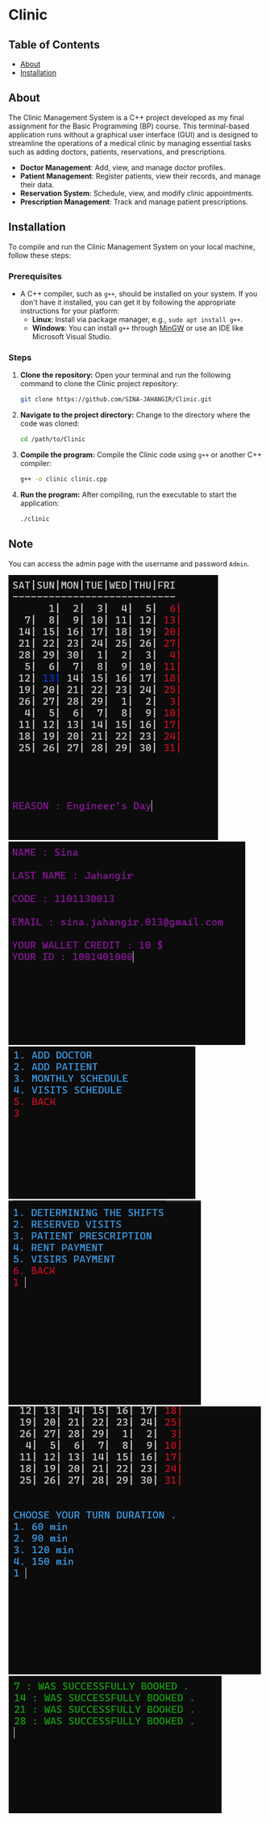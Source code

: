 # Clinic

## Table of Contents
- [About](#about)
- [Installation](#installation)

## About
The Clinic Management System is a C++ project developed as my final assignment for the Basic Programming (BP) course. This terminal-based application runs without a graphical user interface (GUI) and is designed to streamline the operations of a medical clinic by managing essential tasks such as adding doctors, patients, reservations, and prescriptions.

- **Doctor Management**: Add, view, and manage doctor profiles.
- **Patient Management**: Register patients, view their records, and manage their data.
- **Reservation System**: Schedule, view, and modify clinic appointments.
- **Prescription Management**: Track and manage patient prescriptions.

## Installation
To compile and run the Clinic Management System on your local machine, follow these steps:

### Prerequisites
- A C++ compiler, such as `g++`, should be installed on your system. If you don't have it installed, you can get it by following the appropriate instructions for your platform:
  - **Linux**: Install via package manager, e.g., `sudo apt install g++`.
  - **Windows**: You can install `g++` through [MinGW](https://sourceforge.net/projects/mingw/) or use an IDE like Microsoft Visual Studio.

### Steps

1. **Clone the repository:**
   Open your terminal and run the following command to clone the Clinic project repository:

   ```bash
   git clone https://github.com/SINA-JAHANGIR/Clinic.git
   ```

2. **Navigate to the project directory:**
   Change to the directory where the code was cloned:

   ```bash
   cd /path/to/Clinic
   ```

3. **Compile the program:**
   Compile the Clinic code using `g++` or another C++ compiler:

   ```bash
   g++ -o clinic clinic.cpp
   ```

4. **Run the program:**
   After compiling, run the executable to start the application:

   ```bash
   ./clinic
   ```

## Note
You can access the admin page with the username and password `Admin`.


![Clinic Screenshot](Clinic-Screenshot-1.png)
![Clinic Screenshot](Clinic-Screenshot-2.png)
![Clinic Screenshot](Clinic-Screenshot-3.png)
![Clinic Screenshot](Clinic-Screenshot-4.png)
![Clinic Screenshot](Clinic-Screenshot-5.png)
![Clinic Screenshot](Clinic-Screenshot-6.png)
